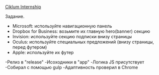 <a href="https://dou.ua/calendar/11489/?from=vk">
    Ciklum Internship
</a>


Задание.

* Microsoft: используйте навигационную панель
* Dropbox for Business: возьмите их главную hero(banner) секцию
* Invision: используйте секцию подписки внизу страницы
* Oculus: используйте специальных предложений (внизу страницы, перед футером)
* Apple: используйте их футер


-Релиз в "release"
-Исоходники в "app"
-Логика JS присутствует
-Собирал с помощью gulp
-Адаптивность проверил в Chrome



